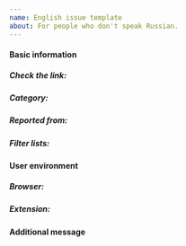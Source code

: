 ```yaml
---
name: English issue template
about: For people who don't speak Russian.
---
```


#### Basic information

##### **Check the link:**
##### **Category:** 
##### **Reported from:**
##### **Filter lists:**

#### User environment
##### **Browser:** 
##### **Extension:** 

#### Additional message
